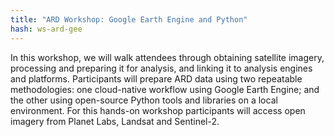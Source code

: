 ```yaml
---
title: "ARD Workshop: Google Earth Engine and Python"
hash: ws-ard-gee
---
```


In this workshop, we will walk attendees through obtaining satellite imagery, processing and preparing it for analysis, and linking it to analysis engines and platforms. Participants will prepare ARD data using two repeatable methodologies: one cloud-native workflow using Google Earth Engine; and the other using open-source Python tools and libraries on a local environment. For this hands-on workshop participants will access open imagery from Planet Labs, Landsat and Sentinel-2.
